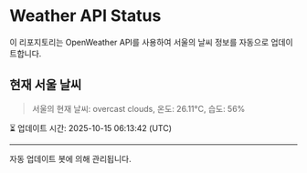 
# Weather API Status

이 리포지토리는 OpenWeather API를 사용하여 서울의 날씨 정보를 자동으로 업데이트합니다.

## 현재 서울 날씨
> 서울의 현재 날씨: overcast clouds, 온도: 26.11°C, 습도: 56%

⏳ 업데이트 시간: 2025-10-15 06:13:42 (UTC)

---
자동 업데이트 봇에 의해 관리됩니다.

